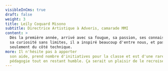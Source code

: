 ```yaml
---
visibleInCms: true
draft: false
weight: 3
title: Leïly Coquard Misono
subtitle: Directrice Artistique à Adveris, camarade MMI
content: >
  Dès la première année, arrivé avec sa fougue, sa passion, ses connaissances et
  sa curiosité sans limites, il a inspiré beaucoup d'entre nous, et pas
  seulement du côté technique. 
more: Il n'hésite pas à apporter
  son aide, prend nombre d'initiatives pour la classe et est d'une rare
  pédagogie tout en restant humble. Ça serait un plaisir de le recroiser sur un projet, je le recommande les yeux fermés.
---
```

